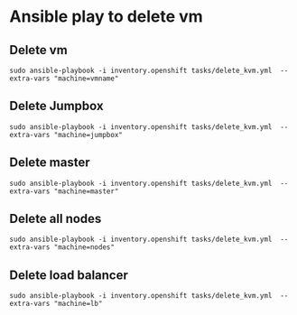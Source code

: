 # Ansible play to delete vm

## Delete vm
```
sudo ansible-playbook -i inventory.openshift tasks/delete_kvm.yml  --extra-vars "machine=vmname"

```

## Delete Jumpbox
```
sudo ansible-playbook -i inventory.openshift tasks/delete_kvm.yml  --extra-vars "machine=jumpbox"

```

## Delete master
```
sudo ansible-playbook -i inventory.openshift tasks/delete_kvm.yml  --extra-vars "machine=master"

```

## Delete all nodes
```
sudo ansible-playbook -i inventory.openshift tasks/delete_kvm.yml  --extra-vars "machine=nodes"

```

## Delete load balancer   
```
sudo ansible-playbook -i inventory.openshift tasks/delete_kvm.yml  --extra-vars "machine=lb"

```
